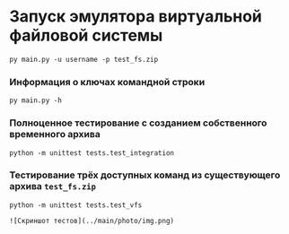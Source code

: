 # Запуск эмулятора виртуальной файловой системы
```
py main.py -u username -p test_fs.zip
```

### Информация о ключах командной строки
```
py main.py -h
```

### Полноценное тестирование с созданием собственного временного архива
```
python -m unittest tests.test_integration
```

### Тестирование трёх доступных команд из существующего архива `test_fs.zip`
```
python -m unittest tests.test_vfs
```


```
![Скриншот тестов](../main/photo/img.png)
```